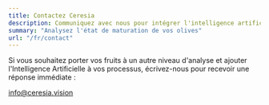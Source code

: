 ```yaml
---
title: Contactez Ceresia
description: Communiquez avec nous pour intégrer l'intelligence artificielle à vos processus.
summary: "Analysez l'état de maturation de vos olives"
url: "/fr/contact"
---
```


Si vous souhaitez porter vos fruits à un autre niveau d'analyse et ajouter l'Intelligence Artificielle à vos processus, écrivez-nous pour recevoir une réponse immédiate :

info@ceresia.vision

